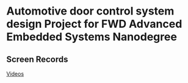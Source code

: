# Automotive door control system design Project for FWD Advanced Embedded Systems Nanodegree


## Screen Records 
[Videos](https://drive.google.com/drive/folders/1GW_VFJBdN82OJP0Tu5L_0A3LL1WdEXA4?usp=share_link)